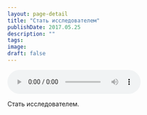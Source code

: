 ```yaml
---
layout: page-detail
title: "Стать исследователем"
publishDate: 2017.05.25
description: ""
tags:
image:
draft: false
---
```


<audio title="2017.05.25 - Стать исследователем.mp3" src="/upload/iblock/83e/83ed7c2b7addb68947757ac627ecfab3.mp3" controls=""></audio>

 Стать исследователем. 

  
